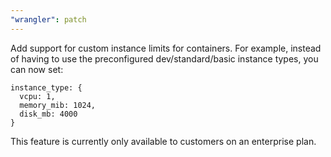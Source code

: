 ```yaml
---
"wrangler": patch
---
```


Add support for custom instance limits for containers. For example, instead of
having to use the preconfigured dev/standard/basic instance types, you can now
set:

```
instance_type: {
  vcpu: 1,
  memory_mib: 1024,
  disk_mb: 4000
}
```

This feature is currently only available to customers on an enterprise plan.
